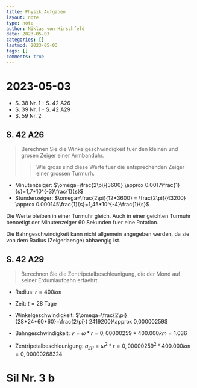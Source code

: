 ```yaml
---
title: Physik Aufgaben
layout: note
type: note
author: Niklas von Hirschfeld
date: 2023-05-03
categories: []
lastmod: 2023-05-03
tags: []
comments: true
---
```



# 2023-05-03

- S. 38 Nr. 1 - S. 42 A26
- S. 39 Nr. 1 - S. 42 A29 
- S. 59 Nr. 2

## S. 42 A26

> Berechnen Sie die Winkelgeschwindigkeit fuer den kleinen und grosen Zeiger
> einer Armbanduhr. 
> 
> > Wie gross sind diese Werte fuer die entsprechenden Zeiger einer grossen Turmurh.

- Minutenzeiger: $\omega=\frac{2\pi}{3600}  \approx 0.0017\frac{1}{s}=1,7*10^{-3}\frac{1}{s}$
- Stundenzeiger: $\omega=\frac{2\pi}{12*3600} = \frac{2\pi}{43200} \approx 0.000145\frac{1}{s}=1,45*10^{-4}\frac{1}{s}$

Die Werte bleiben in einer Turmuhr gleich. Auch in einer geichten Turmuhr benoetigt
der Minutenzeiger 60 Sekunden fuer eine Rotation.

Die Bahngeschwindigkeit kann nicht allgemein angegeben werden, da sie von dem
Radius (Zeigerlaenge) abhaengig ist.

## S. 42 A29

> Berechnen Sie die Zentripetalbeschleunigung, die der Mond auf seiner Erdumlaufbahn erfaehrt.

- Radius: $r=400km$
- Zeit: $t=28$ Tage

- Winkelgeschwindigkeit: $\omega=\frac{2\pi}{28*24*60*60}=\frac{2\pi}{ 2419200}\approx 0,00000259$
- Bahngeschwindigkeit: $v=\omega * r=0,00000259*400.000km=1.036$
- Zentripetalbeschleunigung: $a_{ZP}=\omega^2*r=0,00000259^2*400.000km=0,00000268324$

# Sil Nr. 3 b

